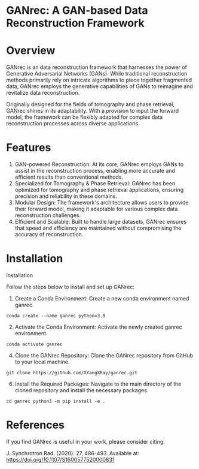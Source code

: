 # GANrec: A GAN-based Data Reconstruction Framework

# Overview

GANrec is an data reconstruction framework that harnesses the power of Generative Adversarial Networks (GANs). While traditional reconstruction methods primarily rely on intricate algorithms to piece together fragmented data, GANrec employs the generative capabilities of GANs to reimagine and revitalize data reconstruction.

Originally designed for the fields of tomography and phase retrieval, GANrec shines in its adaptability. With a provision to input the forward model, the framework can be flexibly adapted for complex data reconstruction processes across diverse applications.

# Features

1. GAN-powered Reconstruction: At its core, GANrec employs GANs to assist in the reconstruction process, enabling more accurate and efficient results than conventional methods.
2. Specialized for Tomography & Phase Retrieval: GANrec has been optimized for tomography and phase retrieval applications, ensuring precision and reliability in these domains.
3. Modular Design: The framework's architecture allows users to provide their forward model, making it adaptable for various complex data reconstruction challenges.
4. Efficient and Scalable: Built to handle large datasets, GANrec ensures that speed and efficiency are maintained without compromising the accuracy of reconstruction.

# Installation

Installation

Follow the steps below to install and set up GANrec:

1. Create a Conda Environment:
Create a new conda environment named ganrec.

`conda create --name ganrec python=3.8`

2. Activate the Conda Environment:
Activate the newly created ganrec environment.

`conda activate ganrec`

4. Clone the GANrec Repository:
Clone the GANrec repository from GitHub to your local machine.

`git clone https://github.com/XYangXRay/ganrec.git`

6. Install the Required Packages:
Navigate to the main directory of the cloned repository and install the necessary packages.

`cd ganrec
python3 -m pip install -e .`

# References

If you find GANrec is useful in your work, please consider citing:

J. Synchrotron Rad. (2020). 27, 486-493.
Available at: https://doi.org/10.1107/S1600577520000831
